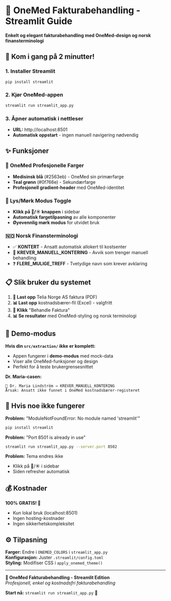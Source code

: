 # 🏥 OneMed Fakturabehandling - Streamlit Guide

**Enkelt og elegant fakturabehandling med OneMed-design og norsk finansterminologi**

## 🚀 Kom i gang på 2 minutter!

### 1. **Installer Streamlit**
```bash
pip install streamlit
```

### 2. **Kjør OneMed-appen**
```bash
streamlit run streamlit_app.py
```

### 3. **Åpner automatisk i nettleser**
- **URL:** http://localhost:8501
- **Automatisk oppstart** - ingen manuell navigering nødvendig

## ✨ Funksjoner

### 🎨 **OneMed Profesjonelle Farger**
- **Medisinsk blå** (#2563eb) - OneMed sin primærfarge
- **Teal grønn** (#0f766e) - Sekundærfarge 
- **Profesjonell gradient-header** med OneMed-identitet

### 🌙 **Lys/Mørk Modus Toggle**
- **Klikk på 🌙/☀️ knappen** i sidebar
- **Automatisk fargetilpasning** av alle komponenter
- **Øyevennlig mørk modus** for utvidet bruk

### 🇳🇴 **Norsk Finansterminologi**
- ✅ **KONTERT** - Ansatt automatisk allokert til kostsenter
- 🚨 **KREVER_MANUELL_KONTERING** - Avvik som trenger manuell behandling  
- ❓ **FLERE_MULIGE_TREFF** - Tvetydige navn som krever avklaring

## 📋 Slik bruker du systemet

1. **📄 Last opp** Telia Norge AS faktura (PDF)
2. **📊 Last opp** kostnadsbærer-fil (Excel) - valgfritt
3. **🔄 Klikk** "Behandle Faktura"
4. **📊 Se resultater** med OneMed-styling og norsk terminologi

## 🎯 Demo-modus

**Hvis din `src/extraction/` ikke er komplett:**
- Appen fungerer i **demo-modus** med mock-data
- Viser alle OneMed-funksjoner og design
- Perfekt for å teste brukergrensesnittet

**Dr. Maria-casen:**
```
🚨 Dr. Maria Lindström → KREVER_MANUELL_KONTERING
Årsak: Ansatt ikke funnet i OneMed kostnadsbærer-registeret
```

## 🔧 Hvis noe ikke fungerer

**Problem:** "ModuleNotFoundError: No module named 'streamlit'"
```bash
pip install streamlit
```

**Problem:** "Port 8501 is already in use"  
```bash
streamlit run streamlit_app.py --server.port 8502
```

**Problem:** Tema endres ikke
- Klikk på 🌙/☀️ i sidebar
- Siden refresher automatisk

## 💰 Kostnader

**100% GRATIS! 🎯**
- Kun lokal bruk (localhost:8501)
- Ingen hosting-kostnader
- Ingen sikkerhetskompleksitet

## ⚙️ Tilpasning

**Farger:** Endre i `ONEMED_COLORS` i `streamlit_app.py`  
**Konfigurasjon:** Juster `.streamlit/config.toml`  
**Styling:** Modifiser CSS i `apply_onemed_theme()`

---

**🏥 OneMed Fakturabehandling - Streamlit Edition**  
*Profesjonell, enkel og kostnadsfri fakturabehandling*

**Start nå:** `streamlit run streamlit_app.py` 🚀